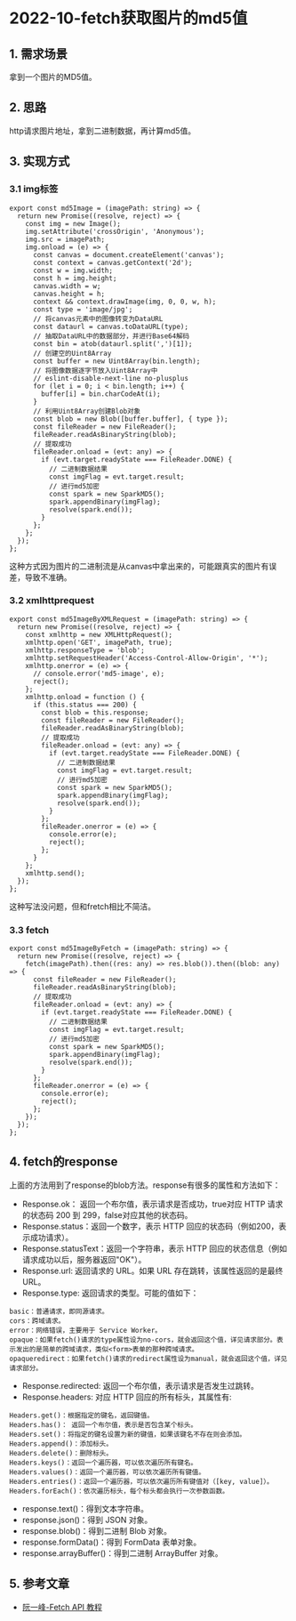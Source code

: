 # 2022-10-fetch获取图片的md5值

## 1. 需求场景
拿到一个图片的MD5值。

## 2. 思路
http请求图片地址，拿到二进制数据，再计算md5值。

## 3. 实现方式
### 3.1 img标签
```
export const md5Image = (imagePath: string) => {
  return new Promise((resolve, reject) => {
    const img = new Image();
    img.setAttribute('crossOrigin', 'Anonymous');
    img.src = imagePath;
    img.onload = (e) => {
      const canvas = document.createElement('canvas');
      const context = canvas.getContext('2d');
      const w = img.width;
      const h = img.height;
      canvas.width = w;
      canvas.height = h;
      context && context.drawImage(img, 0, 0, w, h);
      const type = 'image/jpg';
      // 将canvas元素中的图像转变为DataURL
      const dataurl = canvas.toDataURL(type);
      // 抽取DataURL中的数据部分，并进行Base64解码
      const bin = atob(dataurl.split(',')[1]);
      // 创建空的Uint8Array
      const buffer = new Uint8Array(bin.length);
      // 将图像数据逐字节放入Uint8Array中
      // eslint-disable-next-line no-plusplus
      for (let i = 0; i < bin.length; i++) {
        buffer[i] = bin.charCodeAt(i);
      }
      // 利用Uint8Array创建Blob对象
      const blob = new Blob([buffer.buffer], { type });
      const fileReader = new FileReader();
      fileReader.readAsBinaryString(blob);
      // 提取成功
      fileReader.onload = (evt: any) => {
        if (evt.target.readyState === FileReader.DONE) {
          // 二进制数据结果
          const imgFlag = evt.target.result;
          // 进行md5加密
          const spark = new SparkMD5();
          spark.appendBinary(imgFlag);
          resolve(spark.end());
        }
      };
    };
  });
};
```
这种方式因为图片的二进制流是从canvas中拿出来的，可能跟真实的图片有误差，导致不准确。
### 3.2 xmlhttprequest
```
export const md5ImageByXMLRequest = (imagePath: string) => {
  return new Promise((resolve, reject) => {
    const xmlhttp = new XMLHttpRequest();
    xmlhttp.open('GET', imagePath, true);
    xmlhttp.responseType = 'blob';
    xmlhttp.setRequestHeader('Access-Control-Allow-Origin', '*');
    xmlhttp.onerror = (e) => {
      // console.error('md5-image', e);
      reject();
    };
    xmlhttp.onload = function () {
      if (this.status === 200) {
        const blob = this.response;
        const fileReader = new FileReader();
        fileReader.readAsBinaryString(blob);
        // 提取成功
        fileReader.onload = (evt: any) => {
          if (evt.target.readyState === FileReader.DONE) {
            // 二进制数据结果
            const imgFlag = evt.target.result;
            // 进行md5加密
            const spark = new SparkMD5();
            spark.appendBinary(imgFlag);
            resolve(spark.end());
          }
        };
        fileReader.onerror = (e) => {
          console.error(e);
          reject();
        };
      }
    };
    xmlhttp.send();
  });
};
```
这种写法没问题，但和fretch相比不简洁。
### 3.3 fetch
```
export const md5ImageByFetch = (imagePath: string) => {
  return new Promise((resolve, reject) => {
    fetch(imagePath).then((res: any) => res.blob()).then((blob: any) => {
      const fileReader = new FileReader();
      fileReader.readAsBinaryString(blob);
      // 提取成功
      fileReader.onload = (evt: any) => {
        if (evt.target.readyState === FileReader.DONE) {
          // 二进制数据结果
          const imgFlag = evt.target.result;
          // 进行md5加密
          const spark = new SparkMD5();
          spark.appendBinary(imgFlag);
          resolve(spark.end());
        }
      };
      fileReader.onerror = (e) => {
        console.error(e);
        reject();
      };
    });
  });
};
```
## 4. fetch的response
上面的方法用到了response的blob方法。response有很多的属性和方法如下：

- Response.ok： 返回一个布尔值，表示请求是否成功，true对应 HTTP 请求的状态码 200 到 299，false对应其他的状态码。
- Response.status：返回一个数字，表示 HTTP 回应的状态码（例如200，表示成功请求）。
- Response.statusText：返回一个字符串，表示 HTTP 回应的状态信息（例如请求成功以后，服务器返回"OK"）。
- Response.url: 返回请求的 URL。如果 URL 存在跳转，该属性返回的是最终 URL。
- Response.type: 返回请求的类型。可能的值如下：
```
basic：普通请求，即同源请求。
cors：跨域请求。
error：网络错误，主要用于 Service Worker。
opaque：如果fetch()请求的type属性设为no-cors，就会返回这个值，详见请求部分。表示发出的是简单的跨域请求，类似<form>表单的那种跨域请求。
opaqueredirect：如果fetch()请求的redirect属性设为manual，就会返回这个值，详见请求部分。
```

- Response.redirected: 返回一个布尔值，表示请求是否发生过跳转。
- Response.headers: 对应 HTTP 回应的所有标头，其属性有:
```
Headers.get()：根据指定的键名，返回键值。
Headers.has()： 返回一个布尔值，表示是否包含某个标头。
Headers.set()：将指定的键名设置为新的键值，如果该键名不存在则会添加。
Headers.append()：添加标头。
Headers.delete()：删除标头。
Headers.keys()：返回一个遍历器，可以依次遍历所有键名。
Headers.values()：返回一个遍历器，可以依次遍历所有键值。
Headers.entries()：返回一个遍历器，可以依次遍历所有键值对（[key, value]）。
Headers.forEach()：依次遍历标头，每个标头都会执行一次参数函数。
```

- response.text()：得到文本字符串。
- response.json()：得到 JSON 对象。
- response.blob()：得到二进制 Blob 对象。
- response.formData()：得到 FormData 表单对象。
- response.arrayBuffer()：得到二进制 ArrayBuffer 对象。
## 5. 参考文章

- [阮一峰-Fetch API 教程](https://www.ruanyifeng.com/blog/2020/12/fetch-tutorial.html)
